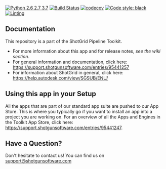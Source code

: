 [![Python 2.6 2.7 3.7](https://img.shields.io/badge/python-2.6%20%7C%202.7%20%7C%203.7-blue.svg)](https://www.python.org/)
[![Build Status](https://dev.azure.com/shotgun-ecosystem/Toolkit/_apis/build/status/Apps/tk-multi-workfiles2?repoName=shotgunsoftware%2Ftk-multi-workfiles2&branchName=refs%2Fpull%2F91%2Fmerge)](https://dev.azure.com/shotgun-ecosystem/Toolkit/_build/latest?definitionId=50&repoName=shotgunsoftware%2Ftk-multi-workfiles2&branchName=refs%2Fpull%2F91%2Fmerge)
[![codecov](https://codecov.io/gh/shotgunsoftware/tk-multi-workfiles2/branch/master/graph/badge.svg)](https://codecov.io/gh/shotgunsoftware/tk-multi-workfiles2)
[![Code style: black](https://img.shields.io/badge/code%20style-black-000000.svg)](https://github.com/psf/black)
[![Linting](https://img.shields.io/badge/PEP8%20by-Hound%20CI-a873d1.svg)](https://houndci.com)

## Documentation
This repository is a part of the ShotGrid Pipeline Toolkit.

- For more information about this app and for release notes, *see the wiki section*.
- For general information and documentation, click here: https://support.shotgunsoftware.com/entries/95441257
- For information about ShotGrid in general, click here: https://help.autodesk.com/view/SGSUB/ENU/

## Using this app in your Setup
All the apps that are part of our standard app suite are pushed to our App Store.
This is where you typically go if you want to install an app into a project you are
working on. For an overview of all the Apps and Engines in the Toolkit App Store,
click here: https://support.shotgunsoftware.com/entries/95441247.

## Have a Question?
Don't hesitate to contact us! You can find us on support@shotgunsoftware.com
